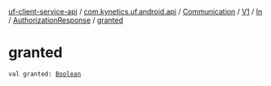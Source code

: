 [uf-client-service-api](../../../../../index.md) / [com.kynetics.uf.android.api](../../../../index.md) / [Communication](../../../index.md) / [V1](../../index.md) / [In](../index.md) / [AuthorizationResponse](index.md) / [granted](./granted.md)

# granted

`val granted: `[`Boolean`](https://kotlinlang.org/api/latest/jvm/stdlib/kotlin/-boolean/index.html)